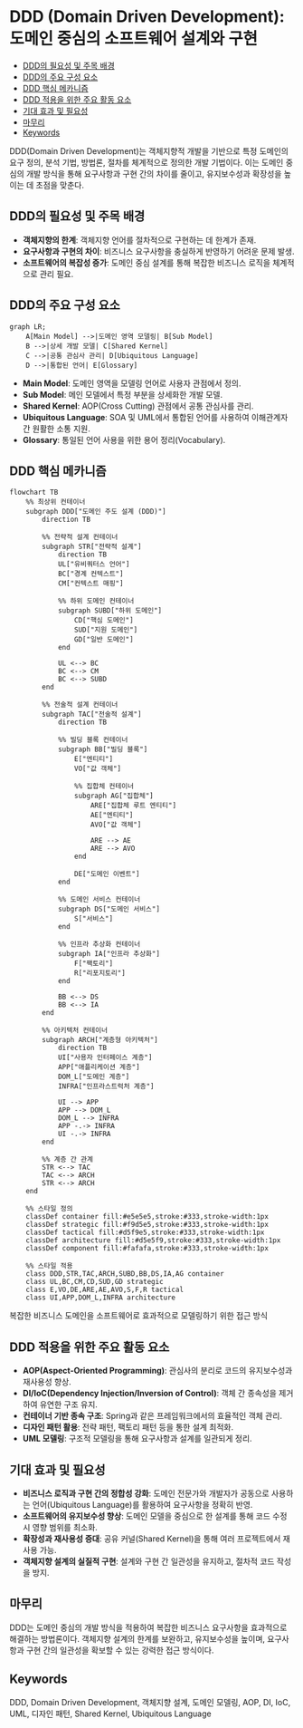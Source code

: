 # DDD (Domain Driven Development): 도메인 중심의 소프트웨어 설계와 구현

<!-- mtoc-start -->

- [DDD의 필요성 및 주목 배경](#ddd의-필요성-및-주목-배경)
- [DDD의 주요 구성 요소](#ddd의-주요-구성-요소)
- [DDD 핵심 메카니즘](#ddd-핵심-메카니즘)
- [DDD 적용을 위한 주요 활동 요소](#ddd-적용을-위한-주요-활동-요소)
- [기대 효과 및 필요성](#기대-효과-및-필요성)
- [마무리](#마무리)
- [Keywords](#keywords)

<!-- mtoc-end -->

DDD(Domain Driven Development)는 객체지향적 개발을 기반으로 특정 도메인의 요구 정의, 분석 기법, 방법론, 절차를 체계적으로 정의한 개발 기법이다. 이는 도메인 중심의 개발 방식을 통해 요구사항과 구현 간의 차이를 줄이고, 유지보수성과 확장성을 높이는 데 초점을 맞춘다.

## DDD의 필요성 및 주목 배경

- **객체지향의 한계**: 객체지향 언어를 절차적으로 구현하는 데 한계가 존재.
- **요구사항과 구현의 차이**: 비즈니스 요구사항을 충실하게 반영하기 어려운 문제 발생.
- **소프트웨어의 복잡성 증가**: 도메인 중심 설계를 통해 복잡한 비즈니스 로직을 체계적으로 관리 필요.

## DDD의 주요 구성 요소

```mermaid
graph LR;
    A[Main Model] -->|도메인 영역 모델링| B[Sub Model]
    B -->|상세 개발 모델| C[Shared Kernel]
    C -->|공통 관심사 관리| D[Ubiquitous Language]
    D -->|통합된 언어| E[Glossary]
```

- **Main Model**: 도메인 영역을 모델링 언어로 사용자 관점에서 정의.
- **Sub Model**: 메인 모델에서 특정 부분을 상세화한 개발 모델.
- **Shared Kernel**: AOP(Cross Cutting) 관점에서 공통 관심사를 관리.
- **Ubiquitous Language**: SOA 및 UML에서 통합된 언어를 사용하여 이해관계자 간 원활한 소통 지원.
- **Glossary**: 통일된 언어 사용을 위한 용어 정리(Vocabulary).

## DDD 핵심 메카니즘

```mermaid
flowchart TB
    %% 최상위 컨테이너
    subgraph DDD["도메인 주도 설계 (DDD)"]
        direction TB

        %% 전략적 설계 컨테이너
        subgraph STR["전략적 설계"]
            direction TB
            UL["유비쿼터스 언어"]
            BC["경계 컨텍스트"]
            CM["컨텍스트 매핑"]

            %% 하위 도메인 컨테이너
            subgraph SUBD["하위 도메인"]
                CD["핵심 도메인"]
                SUD["지원 도메인"]
                GD["일반 도메인"]
            end

            UL <--> BC
            BC <--> CM
            BC <--> SUBD
        end

        %% 전술적 설계 컨테이너
        subgraph TAC["전술적 설계"]
            direction TB

            %% 빌딩 블록 컨테이너
            subgraph BB["빌딩 블록"]
                E["엔티티"]
                VO["값 객체"]

                %% 집합체 컨테이너
                subgraph AG["집합체"]
                    ARE["집합체 루트 엔티티"]
                    AE["엔티티"]
                    AVO["값 객체"]

                    ARE --> AE
                    ARE --> AVO
                end

                DE["도메인 이벤트"]
            end

            %% 도메인 서비스 컨테이너
            subgraph DS["도메인 서비스"]
                S["서비스"]
            end

            %% 인프라 추상화 컨테이너
            subgraph IA["인프라 추상화"]
                F["팩토리"]
                R["리포지토리"]
            end

            BB <--> DS
            BB <--> IA
        end

        %% 아키텍처 컨테이너
        subgraph ARCH["계층형 아키텍처"]
            direction TB
            UI["사용자 인터페이스 계층"]
            APP["애플리케이션 계층"]
            DOM_L["도메인 계층"]
            INFRA["인프라스트럭처 계층"]

            UI --> APP
            APP --> DOM_L
            DOM_L --> INFRA
            APP -.-> INFRA
            UI -.-> INFRA
        end

        %% 계층 간 관계
        STR <--> TAC
        TAC <--> ARCH
        STR <--> ARCH
    end

    %% 스타일 정의
    classDef container fill:#e5e5e5,stroke:#333,stroke-width:1px
    classDef strategic fill:#f9d5e5,stroke:#333,stroke-width:1px
    classDef tactical fill:#d5f9e5,stroke:#333,stroke-width:1px
    classDef architecture fill:#d5e5f9,stroke:#333,stroke-width:1px
    classDef component fill:#fafafa,stroke:#333,stroke-width:1px

    %% 스타일 적용
    class DDD,STR,TAC,ARCH,SUBD,BB,DS,IA,AG container
    class UL,BC,CM,CD,SUD,GD strategic
    class E,VO,DE,ARE,AE,AVO,S,F,R tactical
    class UI,APP,DOM_L,INFRA architecture
```

복잡한 비즈니스 도메인을 소프트웨어로 효과적으로 모델링하기 위한 접근 방식

## DDD 적용을 위한 주요 활동 요소

- **AOP(Aspect-Oriented Programming)**: 관심사의 분리로 코드의 유지보수성과 재사용성 향상.
- **DI/IoC(Dependency Injection/Inversion of Control)**: 객체 간 종속성을 제거하여 유연한 구조 유지.
- **컨테이너 기반 종속 구조**: Spring과 같은 프레임워크에서의 효율적인 객체 관리.
- **디자인 패턴 활용**: 전략 패턴, 팩토리 패턴 등을 통한 설계 최적화.
- **UML 모델링**: 구조적 모델링을 통해 요구사항과 설계를 일관되게 정리.

## 기대 효과 및 필요성

- **비즈니스 로직과 구현 간의 정합성 강화**: 도메인 전문가와 개발자가 공동으로 사용하는 언어(Ubiquitous Language)를 활용하여 요구사항을 정확히 반영.
- **소프트웨어의 유지보수성 향상**: 도메인 모델을 중심으로 한 설계를 통해 코드 수정 시 영향 범위를 최소화.
- **확장성과 재사용성 증대**: 공유 커널(Shared Kernel)을 통해 여러 프로젝트에서 재사용 가능.
- **객체지향 설계의 실질적 구현**: 설계와 구현 간 일관성을 유지하고, 절차적 코드 작성을 방지.

## 마무리

DDD는 도메인 중심의 개발 방식을 적용하여 복잡한 비즈니스 요구사항을 효과적으로 해결하는 방법론이다. 객체지향 설계의 한계를 보완하고, 유지보수성을 높이며, 요구사항과 구현 간의 일관성을 확보할 수 있는 강력한 접근 방식이다.

## Keywords

DDD, Domain Driven Development, 객체지향 설계, 도메인 모델링, AOP, DI, IoC, UML, 디자인 패턴, Shared Kernel, Ubiquitous Language
